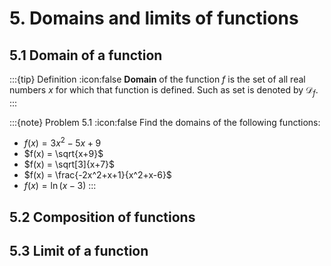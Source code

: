 # 5. Domains and limits of functions

## 5.1 Domain of a function

:::{tip} Definition
:icon:false
**Domain** of the function $f$ is the set of all real numbers $x$ for which that function is defined. Such as set is denoted by $\mathcal{D}_f.$
:::

:::{note} Problem 5.1
:icon:false
Find the domains of the following functions:
- $\displaystyle f(x) = 3x^2 -5x + 9$
- $f(x) = \sqrt{x+9}$
- $f(x) = \sqrt[3]{x+7}$
- $f(x) = \frac{-2x^2+x+1}{x^2+x-6}$
- $f(x) = \ln(x-3)$
:::

## 5.2 Composition of functions

## 5.3 Limit of a function